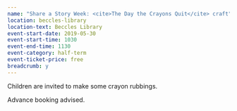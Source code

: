 ```yaml
---
name: "Share a Story Week: <cite>The Day the Crayons Quit</cite> craft"
location: beccles-library
location-text: Beccles Library
event-start-date: 2019-05-30
event-start-time: 1030
event-end-time: 1130
event-category: half-term
event-ticket-price: free
breadcrumb: y
---
```


Children are invited to make some crayon rubbings.

Advance booking advised.
